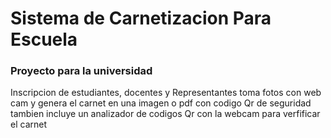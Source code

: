 # Sistema de Carnetizacion Para Escuela 
### Proyecto para la universidad 
Inscripcion de estudiantes, docentes y Representantes 
toma fotos con web cam y genera el carnet en una imagen o pdf con codigo Qr de seguridad 
tambien incluye un analizador de codigos Qr con la webcam para verfificar el carnet
